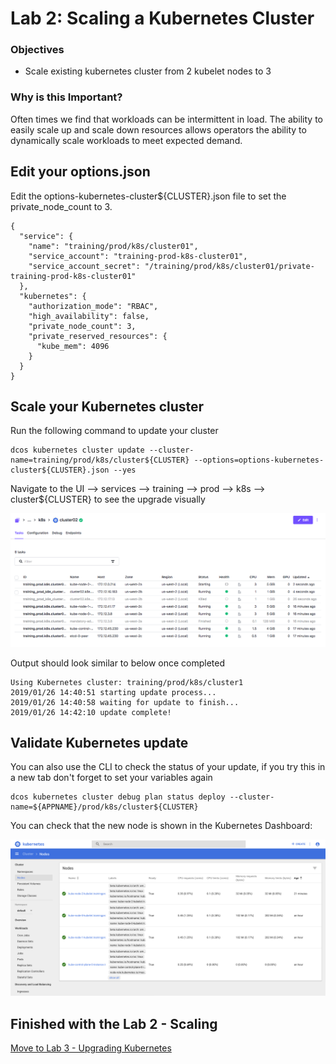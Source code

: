 # Lab 2: Scaling a Kubernetes Cluster

### Objectives
- Scale existing kubernetes cluster from 2 kubelet nodes to 3

### Why is this Important?
Often times we find that workloads can be intermittent in load. The ability to easily scale up and scale down resources allows operators the ability to dynamically scale workloads to meet expected demand.

## Edit your options.json
Edit the options-kubernetes-cluster${CLUSTER}.json file to set the private_node_count to 3.
```
{
  "service": {
    "name": "training/prod/k8s/cluster01",
    "service_account": "training-prod-k8s-cluster01",
    "service_account_secret": "/training/prod/k8s/cluster01/private-training-prod-k8s-cluster01"
  },
  "kubernetes": {
    "authorization_mode": "RBAC",
    "high_availability": false,
    "private_node_count": 3,
    "private_reserved_resources": {
      "kube_mem": 4096
    }
  }
}
```

## Scale your Kubernetes cluster
Run the following command to update your cluster
```
dcos kubernetes cluster update --cluster-name=training/prod/k8s/cluster${CLUSTER} --options=options-kubernetes-cluster${CLUSTER}.json --yes
```

Navigate to the UI --> services --> training --> prod --> k8s --> cluster${CLUSTER} to see the upgrade visually

![Scaling - DC/OS Services Console](https://github.com/ably77/dcos-kubernetes-training/blob/master/images/lab2_1.png)

Output should look similar to below once completed
```
Using Kubernetes cluster: training/prod/k8s/cluster1
2019/01/26 14:40:51 starting update process...
2019/01/26 14:40:58 waiting for update to finish...
2019/01/26 14:42:10 update complete!
```

## Validate Kubernetes update
You can also use the CLI to check the status of your update, if you try this in a new tab don't forget to set your variables again
```
dcos kubernetes cluster debug plan status deploy --cluster-name=${APPNAME}/prod/k8s/cluster${CLUSTER}
```

You can check that the new node is shown in the Kubernetes Dashboard:

![Kubernetes dashboard scaled](https://github.com/ably77/dcos-kubernetes-training/blob/master/images/lab2_2.png)

## Finished with the Lab 2 - Scaling

[Move to Lab 3 - Upgrading Kubernetes](https://github.com/ably77/dcos-kubernetes-training/blob/master/labs/linux-macOS/lab3_upgrading.md)
